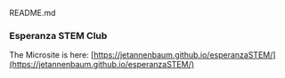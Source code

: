 README.md

### Esperanza STEM Club

The Microsite is here:
[https://jetannenbaum.github.io/esperanzaSTEM/](https://jetannenbaum.github.io/esperanzaSTEM/)


